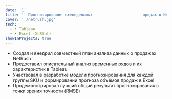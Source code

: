 ```yaml
---
date: '1'
title: '  Прогнозирование еженедельных                      продаж в NetRush'
cover: './netrush.jpg'
tech:
  - • Tableau
  - • Excel (XLStat)
showInProjects: true
---
```

* Создал и внедрил совместный план анализа данных о продажах NetRush
* Предоставил описательный анализ временных рядов и их характеристик в Tableau
* Участвовал в разработке модели прогнозирования для каждой группы SKU и формировании прогноза объёмов продаж в Excel
* Продемонстрировал лучший общий результат прогнозирования с точки зрения точности (RMSE)
